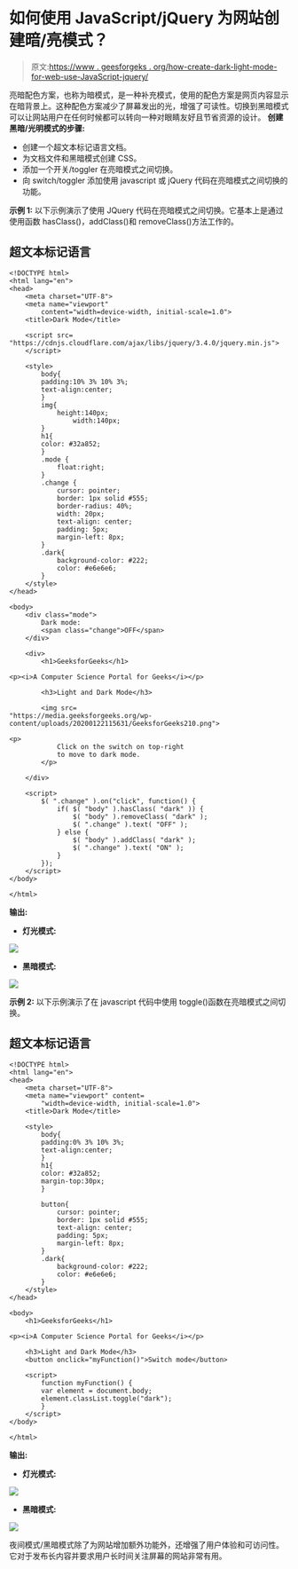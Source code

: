 # 如何使用 JavaScript/jQuery 为网站创建暗/亮模式？

> 原文:[https://www . geesforgeks . org/how-create-dark-light-mode-for-web-use-JavaScript-jquery/](https://www.geeksforgeeks.org/how-to-create-dark-light-mode-for-website-using-javascript-jquery/)

亮暗配色方案，也称为暗模式，是一种补充模式，使用的配色方案是网页内容显示在暗背景上。这种配色方案减少了屏幕发出的光，增强了可读性。切换到黑暗模式可以让网站用户在任何时候都可以转向一种对眼睛友好且节省资源的设计。
**创建黑暗/光明模式的步骤:**

*   创建一个超文本标记语言文档。
*   为文档文件和黑暗模式创建 CSS。
*   添加一个开关/toggler 在亮暗模式之间切换。
*   向 switch/toggler 添加使用 javascript 或 jQuery 代码在亮暗模式之间切换的功能。

**示例 1:** 以下示例演示了使用 JQuery 代码在亮暗模式之间切换。它基本上是通过使用函数 hasClass()，addClass()和 removeClass()方法工作的。

## 超文本标记语言

```
<!DOCTYPE html>
<html lang="en">
<head>
    <meta charset="UTF-8">
    <meta name="viewport"
        content="width=device-width, initial-scale=1.0">
    <title>Dark Mode</title>

    <script src=
"https://cdnjs.cloudflare.com/ajax/libs/jquery/3.4.0/jquery.min.js">
    </script>

    <style>
        body{
        padding:10% 3% 10% 3%;
        text-align:center;
        }
        img{
            height:140px;
                width:140px;
        }
        h1{
        color: #32a852;
        }
        .mode {
            float:right;
        }
        .change {
            cursor: pointer;
            border: 1px solid #555;
            border-radius: 40%;
            width: 20px;
            text-align: center;
            padding: 5px;
            margin-left: 8px;
        }
        .dark{
            background-color: #222;
            color: #e6e6e6;
        }
    </style>
</head>

<body>
    <div class="mode">
        Dark mode:            
        <span class="change">OFF</span>
    </div>

    <div>
        <h1>GeeksforGeeks</h1>

<p><i>A Computer Science Portal for Geeks</i></p>

        <h3>Light and Dark Mode</h3>

        <img src=
"https://media.geeksforgeeks.org/wp-content/uploads/20200122115631/GeeksforGeeks210.png">

<p>
            Click on the switch on top-right
            to move to dark mode.
        </p>

    </div>

    <script>
        $( ".change" ).on("click", function() {
            if( $( "body" ).hasClass( "dark" )) {
                $( "body" ).removeClass( "dark" );
                $( ".change" ).text( "OFF" );
            } else {
                $( "body" ).addClass( "dark" );
                $( ".change" ).text( "ON" );
            }
        });
    </script>
</body>

</html>
```

**输出:**

*   **灯光模式:**

![](img/c3e9fce6006765db45f798ec8ea0649f.png)

*   **黑暗模式:**

![](img/f8cb5a0e49d33b545bd5b99e688b92f8.png)

**示例 2:** 以下示例演示了在 javascript 代码中使用 toggle()函数在亮暗模式之间切换。

## 超文本标记语言

```
<!DOCTYPE html>
<html lang="en">
<head>
    <meta charset="UTF-8">
    <meta name="viewport" content=
        "width=device-width, initial-scale=1.0">
    <title>Dark Mode</title>

    <style>
        body{
        padding:0% 3% 10% 3%;
        text-align:center;
        }
        h1{
        color: #32a852;
        margin-top:30px;
        }

        button{
            cursor: pointer;
            border: 1px solid #555;
            text-align: center;
            padding: 5px;
            margin-left: 8px;
        }
        .dark{
            background-color: #222;
            color: #e6e6e6;
        }
    </style>
</head>

<body>
    <h1>GeeksforGeeks</h1>

<p><i>A Computer Science Portal for Geeks</i></p>

    <h3>Light and Dark Mode</h3>
    <button onclick="myFunction()">Switch mode</button>

    <script>
        function myFunction() {
        var element = document.body;
        element.classList.toggle("dark");
        }
    </script>
</body>

</html>
```

**输出:**

*   **灯光模式:**

![](img/9f6d034f88e603e04e171f9d64ee56a9.png)

*   **黑暗模式:**

![](img/b8d7f02c7ea38d67b0c80346d4f3ce53.png)

夜间模式/黑暗模式除了为网站增加额外功能外，还增强了用户体验和可访问性。它对于发布长内容并要求用户长时间关注屏幕的网站非常有用。